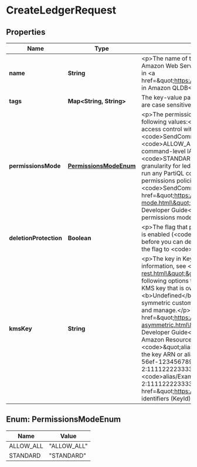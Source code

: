 

# CreateLedgerRequest


## Properties

| Name | Type | Description | Notes |
|------------ | ------------- | ------------- | -------------|
|**name** | **String** | &lt;p&gt;The name of the ledger that you want to create. The name must be unique among all of the ledgers in your Amazon Web Services account in the current Region.&lt;/p&gt; &lt;p&gt;Naming constraints for ledger names are defined in &lt;a href&#x3D;\&quot;https://docs.aws.amazon.com/qldb/latest/developerguide/limits.html#limits.naming\&quot;&gt;Quotas in Amazon QLDB&lt;/a&gt; in the &lt;i&gt;Amazon QLDB Developer Guide&lt;/i&gt;.&lt;/p&gt; |  |
|**tags** | **Map&lt;String, String&gt;** | The key-value pairs to add as tags to the ledger that you want to create. Tag keys are case sensitive. Tag values are case sensitive and can be null. |  [optional] |
|**permissionsMode** | [**PermissionsModeEnum**](#PermissionsModeEnum) | &lt;p&gt;The permissions mode to assign to the ledger that you want to create. This parameter can have one of the following values:&lt;/p&gt; &lt;ul&gt; &lt;li&gt; &lt;p&gt; &lt;code&gt;ALLOW_ALL&lt;/code&gt;: A legacy permissions mode that enables access control with API-level granularity for ledgers.&lt;/p&gt; &lt;p&gt;This mode allows users who have the &lt;code&gt;SendCommand&lt;/code&gt; API permission for this ledger to run all PartiQL commands (hence, &lt;code&gt;ALLOW_ALL&lt;/code&gt;) on any tables in the specified ledger. This mode disregards any table-level or command-level IAM permissions policies that you create for the ledger.&lt;/p&gt; &lt;/li&gt; &lt;li&gt; &lt;p&gt; &lt;code&gt;STANDARD&lt;/code&gt;: (&lt;i&gt;Recommended&lt;/i&gt;) A permissions mode that enables access control with finer granularity for ledgers, tables, and PartiQL commands.&lt;/p&gt; &lt;p&gt;By default, this mode denies all user requests to run any PartiQL commands on any tables in this ledger. To allow PartiQL commands to run, you must create IAM permissions policies for specific table resources and PartiQL actions, in addition to the &lt;code&gt;SendCommand&lt;/code&gt; API permission for the ledger. For information, see &lt;a href&#x3D;\&quot;https://docs.aws.amazon.com/qldb/latest/developerguide/getting-started-standard-mode.html\&quot;&gt;Getting started with the standard permissions mode&lt;/a&gt; in the &lt;i&gt;Amazon QLDB Developer Guide&lt;/i&gt;.&lt;/p&gt; &lt;/li&gt; &lt;/ul&gt; &lt;note&gt; &lt;p&gt;We strongly recommend using the &lt;code&gt;STANDARD&lt;/code&gt; permissions mode to maximize the security of your ledger data.&lt;/p&gt; &lt;/note&gt; |  |
|**deletionProtection** | **Boolean** | &lt;p&gt;The flag that prevents a ledger from being deleted by any user. If not provided on ledger creation, this feature is enabled (&lt;code&gt;true&lt;/code&gt;) by default.&lt;/p&gt; &lt;p&gt;If deletion protection is enabled, you must first disable it before you can delete the ledger. You can disable it by calling the &lt;code&gt;UpdateLedger&lt;/code&gt; operation to set the flag to &lt;code&gt;false&lt;/code&gt;.&lt;/p&gt; |  [optional] |
|**kmsKey** | **String** | &lt;p&gt;The key in Key Management Service (KMS) to use for encryption of data at rest in the ledger. For more information, see &lt;a href&#x3D;\&quot;https://docs.aws.amazon.com/qldb/latest/developerguide/encryption-at-rest.html\&quot;&gt;Encryption at rest&lt;/a&gt; in the &lt;i&gt;Amazon QLDB Developer Guide&lt;/i&gt;.&lt;/p&gt; &lt;p&gt;Use one of the following options to specify this parameter:&lt;/p&gt; &lt;ul&gt; &lt;li&gt; &lt;p&gt; &lt;code&gt;AWS_OWNED_KMS_KEY&lt;/code&gt;: Use an KMS key that is owned and managed by Amazon Web Services on your behalf.&lt;/p&gt; &lt;/li&gt; &lt;li&gt; &lt;p&gt; &lt;b&gt;Undefined&lt;/b&gt;: By default, use an Amazon Web Services owned KMS key.&lt;/p&gt; &lt;/li&gt; &lt;li&gt; &lt;p&gt; &lt;b&gt;A valid symmetric customer managed KMS key&lt;/b&gt;: Use the specified KMS key in your account that you create, own, and manage.&lt;/p&gt; &lt;p&gt;Amazon QLDB does not support asymmetric keys. For more information, see &lt;a href&#x3D;\&quot;https://docs.aws.amazon.com/kms/latest/developerguide/symmetric-asymmetric.html\&quot;&gt;Using symmetric and asymmetric keys&lt;/a&gt; in the &lt;i&gt;Key Management Service Developer Guide&lt;/i&gt;.&lt;/p&gt; &lt;/li&gt; &lt;/ul&gt; &lt;p&gt;To specify a customer managed KMS key, you can use its key ID, Amazon Resource Name (ARN), alias name, or alias ARN. When using an alias name, prefix it with &lt;code&gt;\&quot;alias/\&quot;&lt;/code&gt;. To specify a key in a different Amazon Web Services account, you must use the key ARN or alias ARN.&lt;/p&gt; &lt;p&gt;For example:&lt;/p&gt; &lt;ul&gt; &lt;li&gt; &lt;p&gt;Key ID: &lt;code&gt;1234abcd-12ab-34cd-56ef-1234567890ab&lt;/code&gt; &lt;/p&gt; &lt;/li&gt; &lt;li&gt; &lt;p&gt;Key ARN: &lt;code&gt;arn:aws:kms:us-east-2:111122223333:key/1234abcd-12ab-34cd-56ef-1234567890ab&lt;/code&gt; &lt;/p&gt; &lt;/li&gt; &lt;li&gt; &lt;p&gt;Alias name: &lt;code&gt;alias/ExampleAlias&lt;/code&gt; &lt;/p&gt; &lt;/li&gt; &lt;li&gt; &lt;p&gt;Alias ARN: &lt;code&gt;arn:aws:kms:us-east-2:111122223333:alias/ExampleAlias&lt;/code&gt; &lt;/p&gt; &lt;/li&gt; &lt;/ul&gt; &lt;p&gt;For more information, see &lt;a href&#x3D;\&quot;https://docs.aws.amazon.com/kms/latest/developerguide/concepts.html#key-id\&quot;&gt;Key identifiers (KeyId)&lt;/a&gt; in the &lt;i&gt;Key Management Service Developer Guide&lt;/i&gt;.&lt;/p&gt; |  [optional] |



## Enum: PermissionsModeEnum

| Name | Value |
|---- | -----|
| ALLOW_ALL | &quot;ALLOW_ALL&quot; |
| STANDARD | &quot;STANDARD&quot; |



